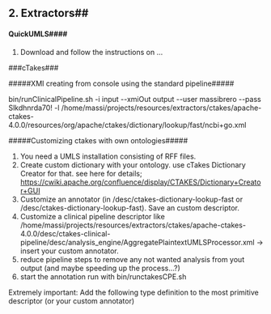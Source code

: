 ## 2. Extractors##

#### QuickUMLS####

1. Download and follow the instructions on ...

###cTakes###

#####XMI creating from console using the standard pipeline#####

bin/runClinicalPipeline.sh  -i input --xmiOut output  --user massibrero  --pass Slkdhnrda70! -l /home/massi/projects/resources/extractors/ctakes/apache-ctakes-4.0.0/resources/org/apache/ctakes/dictionary/lookup/fast/ncbi+go.xml

#####Customizing ctakes with own ontologies#####

1. You need a UMLS installation consisting of RFF files.
2. Create custom dictionary with your ontology. use cTakes Dictionary Creator for that.
see here for details; https://cwiki.apache.org/confluence/display/CTAKES/Dictionary+Creator+GUI
3. Customize an annotator (in /desc/ctakes-dictionary-lookup-fast or /desc/ctakes-dictionary-lookup-fast). Save an custom descriptor.
4. Customize a clinical pipeline descriptor like /home/massi/projects/resources/extractors/ctakes/apache-ctakes-4.0.0/desc/ctakes-clinical-pipeline/desc/analysis_engine/AggregatePlaintextUMLSProcessor.xml -> insert your custom annotator.
5. reduce pipeline steps to remove any not wanted analysis from yout output (and maybe speeding up the process...?)
6. start the annotation run with bin/runctakesCPE.sh

Extremely important: Add the following type definition to the most primitive descriptor (or your custom annotator)
<typeSystemDescription>
	<imports>
        <import name="org.apache.ctakes.typesystem.types.TypeSystem"/>
	</imports>
</typeSystemDescription>





